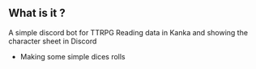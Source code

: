 ## What is it ?
A simple discord bot for TTRPG
Reading data in Kanka and showing the character sheet in Discord
+ Making some simple dices rolls